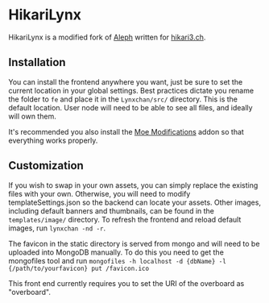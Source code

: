 # HikariLynx

HikariLynx is a modified fork of [Aleph](https://gitgud.io/8chan/Aleph) written for [hikari3.ch](https://hikari3.ch/).

## Installation ##
You can install the frontend anywhere you want, just be sure to set the current location in your global settings.
Best practices dictate you rename the folder to `fe` and place it in the `Lynxchan/src/` directory. This is the default location. User node will need to be able to see all files, and ideally will own them.

It's recommended you also install the [Moe Modifications](https://gitgud.io/8chan/moe_modifications) addon so that everything works properly.

## Customization ##

If you wish to swap in your own assets, you can simply replace the existing files with your own. Otherwise, you will need to modify templateSettings.json so the backend can locate your assets. Other images, including default banners and thumbnails, can be found in the `templates/image/` directory. To refresh the frontend and reload default images, run `lynxchan -nd -r`.

The favicon in the static directory is served from mongo and will need to be uploaded into MongoDB manually. To do this you need to get the mongofiles tool and run  `mongofiles -h localhost -d {dbName} -l {/path/to/yourfavicon} put /favicon.ico`

This front end currently requires you to set the URI of the overboard as "overboard".
